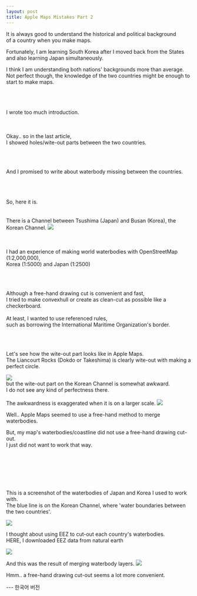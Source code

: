 ```yaml
---
layout: post
title: Apple Maps Mistakes Part 2
---
```



It is always good to understand the historical and political background <br>
of a country when you make maps.


Fortunately, I am learning South Korea after I moved back from the States <br>
and also learning Japan simultaneously.


I think I am understanding both nations' backgrounds more than average. <br>
Not perfect though, the knowledge of the two countries might be enough to start to make maps.

<br>
<br>
<br>
I wrote too much introduction.<br>
<br>
<br>

Okay.. so in the last article, <br>
I showed holes/wite-out parts between the two countries.<br>

<br>
<br>

And I promised to write about waterbody missing between the countries.

<br>
<br>
<br>
So, here it is.
<br>
<br>
<br>
There is a Channel between Tsushima (Japan) and Busan (Korea), the Korean Channel.

<img src="https://github.com/pil0706/pil0706.github.io/blob/master/screenshots/the_korean_channel/korean_channel.png?raw=true">

<br>
<br>
<br>

I had an experience of making world waterbodies with OpenStreetMap (1:2,000,000),<br>
Korea (1:5000) and Japan (1:2500)

<br>
<br>


Although a free-hand drawing cut is convenient and fast, <br>
I tried to make convexhull or create as clean-cut as possible like a checkerboard.<br>
<br>
At least, I wanted to use referenced rules, <br>
such as borrowing the International Maritime Organization's border.

<br>
<br>

Let's see how the wite-out part looks like in Apple Maps. <br>
The Liancourt Rocks (Dokdo or Takeshima) is clearly wite-out with making a perfect circle.

<img src="https://github.com/pil0706/pil0706.github.io/blob/master/screenshots/the_korean_channel/map.png?raw=true">


<br>
but the wite-out part on the Korean Channel is somewhat awkward. <br>
I do not see any kind of perfectness there.
<br>
<br>
The awkwardness is exaggerated when it is on a larger scale.

<img src="https://github.com/pil0706/pil0706.github.io/blob/master/screenshots/the_korean_channel/theChannel_zoomed.gif?raw=true">


Well.. Apple Maps seemed to use a free-hand method to merge waterbodies.

But, my map's waterbodies/coastline did not use a free-hand drawing cut-out. <br>
I just did not want to work that way.



<br>
<br>
<br>
<br>
<br>


This is a screenshot of the waterbodies of Japan and Korea I used to work with.<br>
The blue line is on the Korean Channel, where 'water boundaries between the two countries'.

<img src="https://github.com/pil0706/pil0706.github.io/blob/master/screenshots/the_korean_channel/japan_data.png?raw=true">


I thought about using EEZ to cut-out each country's waterbodies.<br>
HERE, I downloaded EEZ data from natural earth

<img src="https://github.com/pil0706/pil0706.github.io/blob/master/screenshots/the_korean_channel/eez2.png?raw=true">


And this was the result of merging waterbody layers.
<img src="https://github.com/pil0706/pil0706.github.io/blob/master/screenshots/the_korean_channel/japan_korea.png?raw=true">


Hmm.. a free-hand drawing cut-out seems a lot more convenient.




--- 한국어 버전
